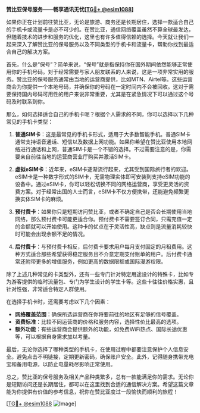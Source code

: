 **赞比亚保号服务——畅享通讯无忧[[TG💪+ @esim1088](https://t.me/s/esim1088)]**

如果你正在计划前往赞比亚，无论是旅游、商务还是长期居住，选择一款适合自己的手机卡或流量卡是必不可少的。在赞比亚，通信网络覆盖虽然不算全球最发达，但随着技术的进步和服务的优化，这里也有许多值得信赖的选择。今天就让我们一起来深入了解赞比亚的保号服务以及不同类型的手机卡和流量卡，帮助你找到最适合自己的解决方案。

首先，什么是“保号”？简单来说，“保号”就是指保持你在国外期间依然能够正常使用你的手机号码。对于经常需要与家人朋友联系的人来说，这是一项非常实用的服务。赞比亚的保号服务通常由当地的运营商提供，比如MTN、Airtel等。这些运营商会为你提供一个本地号码，并确保你的号码在一定时间内不会被回收。这对于需要保持国内号码可用性的用户来说非常重要，尤其是在紧急情况下可以通过这个号码及时联系到你。

那么，如何选择适合自己的手机卡呢？根据个人需求的不同，你可以选择以下几种常见的手机卡类型：

1. **普通SIM卡**：这是最常见的手机卡形式，适用于大多数智能手机。普通SIM卡通常支持语音通话、短信以及数据上网功能。如果你希望在赞比亚使用本地网络进行通话和上网，普通SIM卡是一个不错的选择。不过需要注意的是，你需要亲自前往当地的运营商营业厅购买并激活SIM卡。

2. **虚拟eSIM卡**：近年来，eSIM卡逐渐流行起来，尤其受到国际旅行者的欢迎。eSIM卡是一种数字形式的SIM卡，无需物理实体即可安装到支持eSIM功能的设备中。通过eSIM卡，你可以轻松切换不同的网络运营商，享受更灵活的资费方案。对于经常出国的人士而言，eSIM卡不仅方便携带，还能避免频繁更换实体SIM卡的麻烦。

3. **预付费卡**：如果你只是短期访问赞比亚，或者不确定自己是否会长期使用当地网络，那么预付费卡可能更适合你。预付费卡不需要签订合同，只需充值一定的金额就可以开始使用。这种卡的优点在于灵活性高，缺点则是流量消耗较快时可能会出现余额不足的情况。

4. **后付费卡**：与预付费卡相反，后付费卡要求用户每月支付固定的月租费用。这种方式适合那些希望获得稳定服务且不介意定期支付账单的用户。后付费卡通常还附带更多的增值服务，例如更高的数据限额或国际漫游权限。

除了上述几种常见的卡类型外，还有一些专门针对特定用途设计的特殊卡，比如专为游客提供的临时流量包、专门为学生设计的学生卡等。这些卡往往价格实惠，且针对性强，非常适合特定人群使用。

在选择手机卡时，还需要考虑以下几个因素：
- **网络覆盖范围**：确保所选运营商在你将要前往的地区有足够的信号覆盖。
- **资费标准**：比较不同运营商的价格和服务内容，选择性价比最高的选项。
- **额外功能**：有些运营商会提供额外的功能，如免费WiFi热点、国际长途优惠等，可以根据自身需求加以考量。

最后，无论你选择了哪种类型的手机卡，在使用过程中都要注意保护个人信息安全。避免点击不明链接，定期更新密码，确保账户安全。此外，记得随身携带充电宝和备用电源，以防止电量耗尽影响正常使用。

总之，赞比亚的保号服务及相关产品种类繁多，总有一款能满足你的需求。无论你是短期访问还是长期居住，都可以在这里找到合适的通信解决方案。希望这篇文章能为你提供有价值的参考信息，祝你在赞比亚度过一段愉快而顺利的旅程！

[[TG💪+ @esim1088](https://t.me/s/esim1088) ![Image](https://i.postimg.cc/4NQfJmqS/Snipaste-2025-05-13-00-14-12.png)]